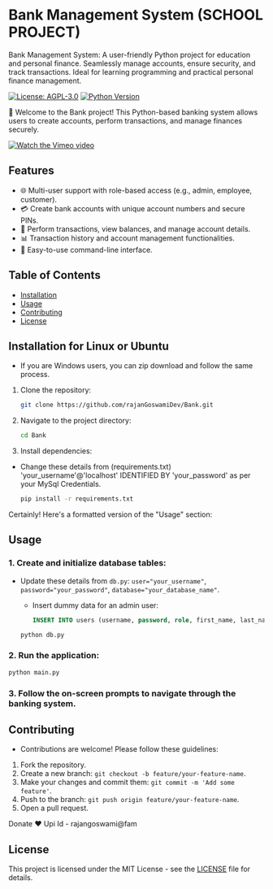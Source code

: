 # Bank Management System (SCHOOL PROJECT)

Bank Management System: A user-friendly Python project for education and personal finance. Seamlessly manage accounts, ensure security, and track transactions. Ideal for learning programming and practical personal finance management.

[![License: AGPL-3.0](https://img.shields.io/badge/License-AGPL--3.0-blue.svg)](https://opensource.org/licenses/AGPL-3.0)
[![Python Version](https://img.shields.io/badge/Python-3.8%2B-blue)](https://www.python.org/downloads/)

🏦 Welcome to the Bank project! This Python-based banking system allows users to create accounts, perform transactions, and manage finances securely.

[![Watch the Vimeo video](https://i.postimg.cc/NFqgKv6J/BANK-MANAGEMENT-RAJAN.png)](https://vimeo.com/897814966?share=copy)

## Features

- 🌐 Multi-user support with role-based access (e.g., admin, employee, customer).
- 💳 Create bank accounts with unique account numbers and secure PINs.
- 🔄 Perform transactions, view balances, and manage account details.
- 📊 Transaction history and account management functionalities.
- 🚀 Easy-to-use command-line interface.

## Table of Contents

- [Installation](#installation)
- [Usage](#usage)
- [Contributing](#contributing)
- [License](#license)

## Installation for Linux or Ubuntu

* If you are Windows users, you can zip download and follow the same process.

1. Clone the repository:

   ```bash
   git clone https://github.com/rajanGoswamiDev/Bank.git
   ```

2. Navigate to the project directory:

   ```bash
   cd Bank
   ```

3. Install dependencies:

* Change these details from (requirements.txt) 'your_username'@'localhost' IDENTIFIED BY 'your_password' as per your MySql Credentials.

   ```bash
   pip install -r requirements.txt
   ```

Certainly! Here's a formatted version of the "Usage" section:

## Usage

### 1. Create and initialize database tables:

* Update these details from `db.py`: `user="your_username"`, `password="your_password"`, `database="your_database_name"`.

   - Insert dummy data for an admin user:
     ```sql
     INSERT INTO users (username, password, role, first_name, last_name) VALUES ('your_username', 'your_password', 'manager', 'your_first_name', 'your_last_name')
     ```

    ```bash
    python db.py
    ```


### 2. Run the application:

   ```bash
   python main.py
   ```

### 3. Follow the on-screen prompts to navigate through the banking system.

## Contributing

* Contributions are welcome! Please follow these guidelines:

1. Fork the repository.
2. Create a new branch: `git checkout -b feature/your-feature-name`.
3. Make your changes and commit them: `git commit -m 'Add some feature'`.
4. Push to the branch: `git push origin feature/your-feature-name`.
5. Open a pull request.

Donate ❤️ Upi Id - rajangoswami@fam

## License

This project is licensed under the MIT License - see the [LICENSE](LICENSE) file for details.

